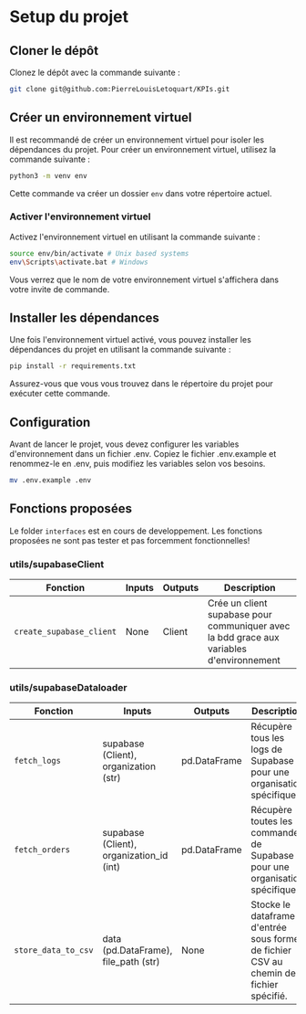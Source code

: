 # Setup du projet

## Cloner le dépôt

Clonez le dépôt avec la commande suivante :

```sh
git clone git@github.com:PierreLouisLetoquart/KPIs.git
```

## Créer un environnement virtuel

Il est recommandé de créer un environnement virtuel pour isoler les dépendances du projet. Pour créer un environnement virtuel, utilisez la commande suivante :

```sh
python3 -m venv env
```

Cette commande va créer un dossier `env` dans votre répertoire actuel.

### Activer l'environnement virtuel

Activez l'environnement virtuel en utilisant la commande suivante :

```sh
source env/bin/activate # Unix based systems
env\Scripts\activate.bat # Windows
```

Vous verrez que le nom de votre environnement virtuel s'affichera dans votre invite de commande.

## Installer les dépendances

Une fois l'environnement virtuel activé, vous pouvez installer les dépendances du projet en utilisant la commande suivante :

```sh
pip install -r requirements.txt
```

Assurez-vous que vous vous trouvez dans le répertoire du projet pour exécuter cette commande.

## Configuration

Avant de lancer le projet, vous devez configurer les variables d'environnement dans un fichier .env. Copiez le fichier .env.example et renommez-le en .env, puis modifiez les variables selon vos besoins.

```sh
mv .env.example .env
```

## Fonctions proposées

Le folder `interfaces` est en cours de developpement. Les fonctions proposées ne sont pas tester et pas forcemment fonctionnelles!

### utils/supabaseClient

| Fonction | Inputs | Outputs | Description |
| --- | --- | --- | --- |
| `create_supabase_client` | None | Client | Crée un client supabase pour communiquer avec la bdd grace aux variables d'environnement |

### utils/supabaseDataloader

| Fonction | Inputs | Outputs | Description |
| --- | --- | --- | --- |
| `fetch_logs` | supabase (Client), organization (str) | pd.DataFrame | Récupère tous les logs de Supabase pour une organisation spécifique. |
| `fetch_orders` | supabase (Client), organization_id (int) | pd.DataFrame | Récupère toutes les commandes de Supabase pour une organisation spécifique. |
| `store_data_to_csv` | data (pd.DataFrame), file_path (str) | None | Stocke le dataframe d'entrée sous forme de fichier CSV au chemin de fichier spécifié. |
